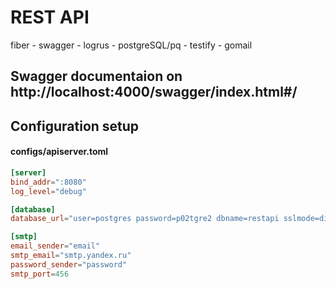 # REST API 

fiber - swagger - logrus - postgreSQL/pq - testify - gomail

## Swagger documentaion on http://localhost:4000/swagger/index.html#/

## Configuration setup

#### configs/apiserver.toml

```toml
[server]
bind_addr=":8080"
log_level="debug"

[database]
database_url="user=postgres password=p02tgre2 dbname=restapi sslmode=disable"

[smtp]
email_sender="email"
smtp_email="smtp.yandex.ru"
password_sender="password"
smtp_port=456
```


